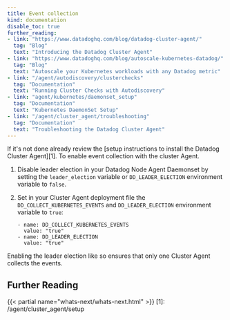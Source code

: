 ```yaml
---
title: Event collection
kind: documentation
disable_toc: true
further_reading:
- link: "https://www.datadoghq.com/blog/datadog-cluster-agent/"
  tag: "Blog"
  text: "Introducing the Datadog Cluster Agent"
- link: "https://www.datadoghq.com/blog/autoscale-kubernetes-datadog/"
  tag: "Blog"
  text: "Autoscale your Kubernetes workloads with any Datadog metric"
- link: "/agent/autodiscovery/clusterchecks"
  tag: "Documentation"
  text: "Running Cluster Checks with Autodiscovery"
- link: "agent/kubernetes/daemonset_setup"
  tag: "Documentation"
  text: "Kubernetes DaemonSet Setup"
- link: "/agent/cluster_agent/troubleshooting"
  tag: "Documentation"
  text: "Troubleshooting the Datadog Cluster Agent"
---
```



If it's not done already review the [setup instructions to install the Datadog Cluster Agent][1]. To enable event collection with the cluster Agent.

1. Disable leader election in your Datadog Node Agent Daemonset by setting the `leader_election` variable or `DD_LEADER_ELECTION` environment variable to `false`.

2. Set in your Cluster Agent deployment file the `DD_COLLECT_KUBERNETES_EVENTS` and `DD_LEADER_ELECTION` environment variable to `true`:

    ```
    - name: DD_COLLECT_KUBERNETES_EVENTS
      value: "true"
    - name: DD_LEADER_ELECTION
      value: "true"
    ```

Enabling the leader election like so ensures that only one Cluster Agent collects the events.

## Further Reading

{{< partial name="whats-next/whats-next.html" >}}
[1]: /agent/cluster_agent/setup
